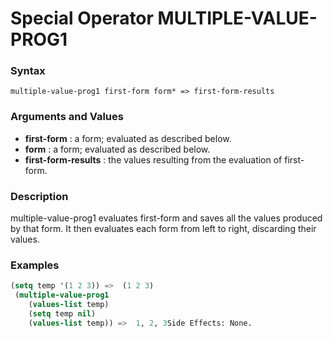 <!-- Generated on 05/10/2020 by https://github.com/anto2oo/clhs-evolved -->

# Special Operator MULTIPLE-VALUE-PROG1

### Syntax
`multiple-value-prog1 first-form form* => first-form-results`  


### Arguments and Values
- **first-form** : a form; evaluated as described below.   
- **form** : a form; evaluated as described below.   
- **first-form-results** : the values resulting from the evaluation of first-form.   


### Description
multiple-value-prog1 evaluates first-form and saves all the values produced by that form. It then evaluates each form from left to right, discarding their values.



### Examples
```lisp 
(setq temp '(1 2 3)) =>  (1 2 3)
 (multiple-value-prog1
    (values-list temp)
    (setq temp nil)
    (values-list temp)) =>  1, 2, 3Side Effects: None.
```
